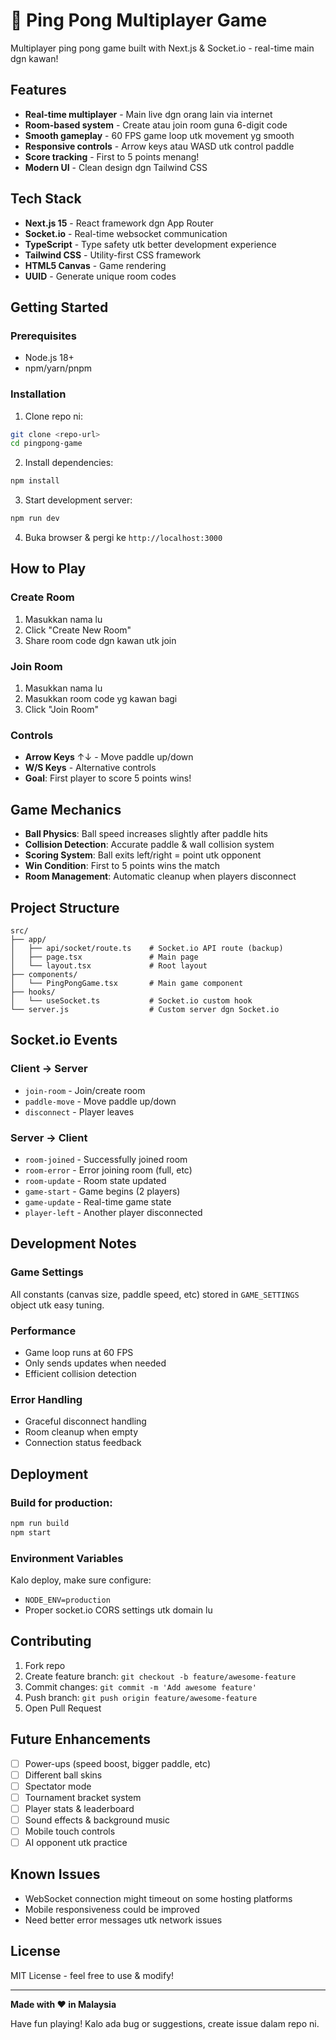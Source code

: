 # 🏓 Ping Pong Multiplayer Game

Multiplayer ping pong game built with Next.js & Socket.io - real-time main dgn kawan!

## Features

- **Real-time multiplayer** - Main live dgn orang lain via internet
- **Room-based system** - Create atau join room guna 6-digit code
- **Smooth gameplay** - 60 FPS game loop utk movement yg smooth
- **Responsive controls** - Arrow keys atau WASD utk control paddle
- **Score tracking** - First to 5 points menang!
- **Modern UI** - Clean design dgn Tailwind CSS

## Tech Stack

- **Next.js 15** - React framework dgn App Router
- **Socket.io** - Real-time websocket communication
- **TypeScript** - Type safety utk better development experience
- **Tailwind CSS** - Utility-first CSS framework
- **HTML5 Canvas** - Game rendering
- **UUID** - Generate unique room codes

## Getting Started

### Prerequisites

- Node.js 18+ 
- npm/yarn/pnpm

### Installation

1. Clone repo ni:
```bash
git clone <repo-url>
cd pingpong-game
```

2. Install dependencies:
```bash
npm install
```

3. Start development server:
```bash
npm run dev
```

4. Buka browser & pergi ke `http://localhost:3000`

## How to Play

### Create Room
1. Masukkan nama lu
2. Click "Create New Room"
3. Share room code dgn kawan utk join

### Join Room  
1. Masukkan nama lu
2. Masukkan room code yg kawan bagi
3. Click "Join Room"

### Controls
- **Arrow Keys** ↑↓ - Move paddle up/down
- **W/S Keys** - Alternative controls
- **Goal**: First player to score 5 points wins!

## Game Mechanics

- **Ball Physics**: Ball speed increases slightly after paddle hits
- **Collision Detection**: Accurate paddle & wall collision system
- **Scoring System**: Ball exits left/right = point utk opponent
- **Win Condition**: First to 5 points wins the match
- **Room Management**: Automatic cleanup when players disconnect

## Project Structure

```
src/
├── app/
│   ├── api/socket/route.ts    # Socket.io API route (backup)
│   ├── page.tsx               # Main page
│   └── layout.tsx             # Root layout
├── components/
│   └── PingPongGame.tsx       # Main game component
├── hooks/
│   └── useSocket.ts           # Socket.io custom hook
└── server.js                  # Custom server dgn Socket.io
```

## Socket.io Events

### Client → Server
- `join-room` - Join/create room
- `paddle-move` - Move paddle up/down
- `disconnect` - Player leaves

### Server → Client  
- `room-joined` - Successfully joined room
- `room-error` - Error joining room (full, etc)
- `room-update` - Room state updated
- `game-start` - Game begins (2 players)
- `game-update` - Real-time game state
- `player-left` - Another player disconnected

## Development Notes

### Game Settings
All constants (canvas size, paddle speed, etc) stored in `GAME_SETTINGS` object utk easy tuning.

### Performance
- Game loop runs at 60 FPS
- Only sends updates when needed
- Efficient collision detection

### Error Handling
- Graceful disconnect handling
- Room cleanup when empty
- Connection status feedback

## Deployment

### Build for production:
```bash
npm run build
npm start
```

### Environment Variables
Kalo deploy, make sure configure:
- `NODE_ENV=production`
- Proper socket.io CORS settings utk domain lu

## Contributing

1. Fork repo
2. Create feature branch: `git checkout -b feature/awesome-feature`
3. Commit changes: `git commit -m 'Add awesome feature'`
4. Push branch: `git push origin feature/awesome-feature`
5. Open Pull Request

## Future Enhancements

- [ ] Power-ups (speed boost, bigger paddle, etc)
- [ ] Different ball skins
- [ ] Spectator mode
- [ ] Tournament bracket system
- [ ] Player stats & leaderboard
- [ ] Sound effects & background music
- [ ] Mobile touch controls
- [ ] AI opponent utk practice

## Known Issues

- WebSocket connection might timeout on some hosting platforms
- Mobile responsiveness could be improved
- Need better error messages utk network issues

## License

MIT License - feel free to use & modify!

---

**Made with ❤️ in Malaysia**

Have fun playing! Kalo ada bug or suggestions, create issue dalam repo ni.
